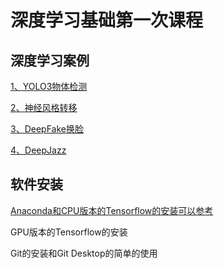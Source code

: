 # 深度学习基础第一次课程
## 深度学习案例

[1、YOLO3物体检测](https://www.bilibili.com/video/av22201624/)

[2、神经风格转移](https://www.bilibili.com/video/av22201656/)

[3、DeepFake换脸](https://www.bilibili.com/video/av22201455/)

[4、DeepJazz](https://soundcloud.com/deepjazz-ai)

## 软件安装

[Anaconda和CPU版本的Tensorflow的安装可以参考](https://www.bilibili.com/video/av22126951)

GPU版本的Tensorflow的安装

Git的安装和Git Desktop的简单的使用

